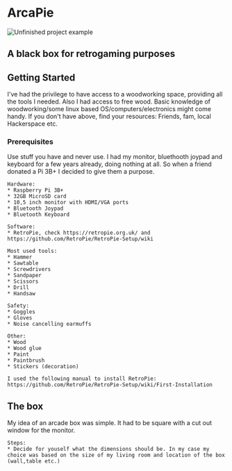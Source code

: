 # ArcaPie

![Unfinished project example](https://www.prisamsterdam.com/img/IMG_20190308_185644.jpg)

 
## A black box for retrogaming purposes

## Getting Started

I've had the privilege to have access to a woodworking space, providing all the tools I needed. Also I had access to free wood. 
Basic knowledge of woodworking/some linux based OS/computers/electronics might come handy.
If you don't have above, find your resources: Friends, fam, local Hackerspace etc.

### Prerequisites
Use stuff you have and never use. I had my monitor, bluethooth joypad and keyboard for a few years already, doing nothing at all.
So when a friend donated a Pi 3B+ I decided to give them a purpose. 

```
Hardware:
* Raspberry Pi 3B+
* 32GB MicroSD card
* 10,5 inch monitor with HDMI/VGA ports
* Bluetooth Joypad
* Bluetooth Keyboard
```

```
Software:
* RetroPie, check https://retropie.org.uk/ and https://github.com/RetroPie/RetroPie-Setup/wiki
```

```
Most used tools:
* Hammer                                                                                                 
* Sawtable                                                                                                
* Screwdrivers                                                                                            
* Sandpaper 
* Scissors
* Drill
* Handsaw
```
 
```  
Safety:
* Goggles
* Gloves
* Noise cancelling earmuffs
```

```
Other:
* Wood
* Wood glue
* Paint
* Paintbrush
* Stickers (decoration)
```

```
I used the following manual to install RetroPie:
https://github.com/RetroPie/RetroPie-Setup/wiki/First-Installation
```
## The box
My idea of an arcade box was simple. It had to be square with a cut out window for the monitor. 
```
Steps:
* Decide for youself what the dimensions should be. In my case my choice was based on the size of my living room and location of the box (wall,table etc.)

```

